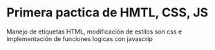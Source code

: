 # Primera pactica de HMTL, CSS, JS
Manejo de etiquetas HTML, modificación de estilos son css e implementación de funciones logicas con javascrip
